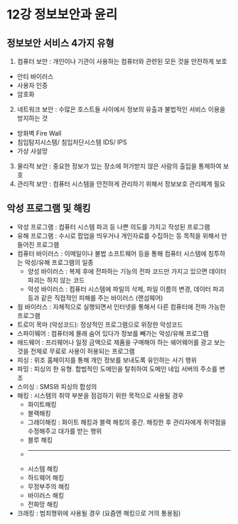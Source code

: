# 12강 정보보안과 윤리

## 정보보안 서비스 4가지 유형
1) 컴퓨터 보안 : 개인이나 기관이 사용하는 컴퓨터와 관련된 모든 것을 안전하게 보호
  - 안티 바이러스
  - 사용자 인증
  - 암호화
2) 네트워크 보안 : 수많은 호스트들 사이에서 정보의 유출과 불법적인 서비스 이용을 방지하는 것
  - 방화벽 Fire Wall
  - 침입탐지시스템/ 침입차단시스템 IDS/ IPS
  - 가상 사설망
3) 물리적 보안 : 중요한 정보가 있는 장소에 허가받지 않은 사람의 출입을 통제하여 보호
4) 관리적 보안 : 컴퓨터 시스템을 안전하게 관리하기 위해서 정보보호 관리체계 필요

## 악성 프로그램 및 해킹
- 악성 프로그램 : 컴퓨터 시스템 파괴 등 나쁜 의도를 가지고 작성된 프로그램
- 유해 프로그램 : 수시로 팝업을 띄우거나 개인자료를 수집하는 등 목적을 위해서 만들어진 프로그램
- 컴퓨터 바이러스 : 이메일이나 불법 소프트웨어 등을 통해 컴퓨터 시스템에 침투하는 악성/유해 프로그램의 일종
  - 양성 바이러스 : 복제 후에 전파하는 기능의 전파 코드만 가지고 있으면 데이터 파괴는 하지 않는 코드
  - 악성 바이러스 : 컴퓨터 시스템에 파일의 삭제, 파일 이름의 변경, 데이터 파괴 등과 같은 직접적인 피해를 주는 바이러스 (랜섬웨어)
- 웜 바이러스 : 자체적으로 실행되면서 인터넷을 통해서 다른 컴퓨터에 전파 가능한 프로그램
- 트로이 목마 (악성코드): 정상적인 프로그램으로 위장한 악성코드
- 스파이웨어 : 컴퓨터에 몰래 숨어 있다가 정보를 빼가는 악성/유해 프로그램
- 애드웨어 : 프리웨어나 일정 금액으로 제품을 구매해야 하는 쉐어웨어를 광고 보는 것을 전제로 무료로 사용이 허용되는 프로그램
- 피싱 : 위조 홈페이지를 통해 개인 정보를 보내도록 유인하는 사기 행위
- 파밍 : 피싱의 한 유형. 합법적인 도메인을 탈취하여 도메인 네임 서버의 주소를 변조
- 스미싱 : SMS와 피싱의 합성의
- 해킹 : 시스템의 취약 부분을 점검하기 위한 목적으로 사용될 경우
  - 화이트해킹
  - 블랙해킹
  - 그레이해킹 : 화이트 해킹과 블랙 해킹의 중간. 해킹한 후 관리자에게 취약점을 수정해주고 대가를 받는 행위
  - 블루 해킹
  - ________________________
  - 시스템 해킹
  - 하드웨어 해킹
  - 무정부주의 해킹
  - 바이러스 해킹
  - 전화망 해킹
- 크래킹 : 범죄행위에 사용될 경우 (요즘엔 해킹으로 거의 통용됨)
